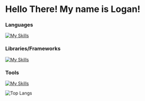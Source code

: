 ﻿# Hello There! My name is Logan!

### Languages

[![My Skills](https://skillicons.dev/icons?i=python,js,nodejs,java)](https://skillicons.dev)

### Libraries/Frameworks

[![My Skills](https://skillicons.dev/icons?i=react,express,spring,flask)](https://skillicons.dev)

### Tools

[![My Skills](https://skillicons.dev/icons?i=mongodb,postgresql)](https://skillicons.dev)


![Top Langs](https://github-readme-stats.vercel.app/api/top-langs/?username=verlias&layout=compact&theme=tokyonight)




